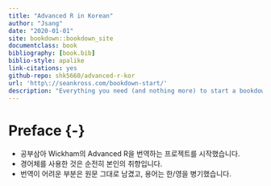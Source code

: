 ```yaml
--- 
title: "Advanced R in Korean"
author: "Jsang"
date: "2020-01-01"
site: bookdown::bookdown_site
documentclass: book
bibliography: [book.bib]
biblio-style: apalike
link-citations: yes
github-repo: shk5660/advanced-r-kor
url: 'http\://seankross.com/bookdown-start/'
description: "Everything you need (and nothing more) to start a bookdown book."
---
```


# Preface {-}

* 공부삼아 Wickham의 Advanced R을 번역하는 프로젝트를 시작했습니다.
* 경어체를 사용한 것은 순전히 본인의 취향입니다.
* 번역이 어려운 부분은 원문 그대로 남겼고, 용어는 한/영을 병기했습니다.
